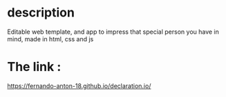 # description

Editable web template, and app to impress that special person you have in mind, made in html, css and js


# The link :
https://fernando-anton-18.github.io/declaration.io/

